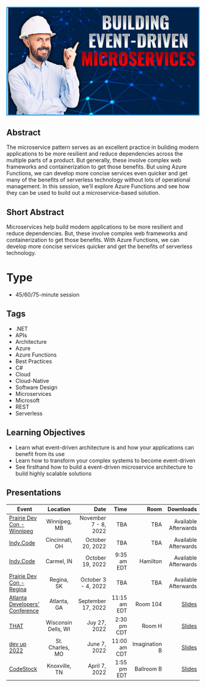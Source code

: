 ![Building Event-Driven Microservices](Thumbnail.jpg)

## Abstract
The microservice pattern serves as an excellent practice in building modern applications to be more resilient and reduce dependencies across the multiple parts of a product. But generally, these involve complex web frameworks and containerization to get those benefits. But using Azure Functions, we can develop more concise services even quicker and get many of the benefits of serverless technology without lots of operational management. In this session, we’ll explore Azure Functions and see how they can be used to build out a microservice-based solution.

## Short Abstract
Microservices help build modern applications to be more resilient and reduce dependencies. But, these involve complex web frameworks and containerization to get those benefits. With Azure Functions, we can develop more concise services quicker and get the benefits of serverless technology.

# Type
* 45/60/75-minute session

## Tags
* .NET
* APIs
* Architecture
* Azure
* Azure Functions
* Best Practices
* C#
* Cloud
* Cloud-Native
* Software Design
* Microservices
* Microsoft
* REST
* Serverless

## Learning Objectives
* Learn what event-driven architecture is and how your applications can benefit from its use
* Learn how to transform your complex systems to become event-driven
* See firsthand how to build a event-driven microservice architecture to build highly scalable solutions

## Presentations

| Event | Location | Date | Time | Room | Downloads |
|-------|:--------:|-----:|-----:|-----:|----------:|
| [Prairie Dev Con - Winnipeg](https://www.prairiedevcon.com/winnipeg.html) | Winnipeg, MB | November 7 - 8, 2022 | TBA | TBA | Available Afterwards |
| [Indy.Code](https://momentumdevcon.com/session/344412) | Cincinnati, OH | October 20, 2022 | TBA | TBA | Available Afterwards |
| [Indy.Code](https://indycode.amegala.com/) | Carmel, IN | October 19, 2022 | 9:35 am EDT | Hamilton | Available Afterwards |
| [Prairie Dev Con - Regina](https://www.prairiedevcon.com/regina.html) | Regina, SK | October 3 - 4, 2022 | TBA | TBA | Available Afterwards |
| [Atlanta Developers' Conference](https://www.atldevcon.com/) | Atlanta, GA | September 17, 2022 | 11:15 am EDT | Room 104 | [Slides](Presentations/BuildingEventDrivenMicroservices_AtlDevCon.pdf) |
| [THAT](https://that.us/activities/hkLCBbTl8zuhjbdPwoXG) | Wisconsin Dells, WI | Juy 27, 2022 | 2:30 pm CDT | Room H | [Slides](Presentations/BuildingEventDrivenMicroservices_THAT.pdf) |
| [dev up 2022](https://www.devupconf.org/speakers/chad-green) | St. Charles, MO | June 7, 2022 | 11:00 am CDT | Imagination B | [Slides](https://github.com/TaleLearnCode/BuildingEventDrivenMicroservices/blob/main/Presentations/Building%20Event-Driven%20Microservices%20-%20DevUp.pdf) |
| [CodeStock](https://www.codestock.org/) | Knoxville, TN | April 7, 2022 | 1:55 pm EDT | Ballroom B | [Slides](Presentations/Building%20Event-Driven%20Microservices%20-%20CodeStock.pdf) |
